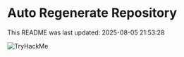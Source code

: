# Auto Regenerate Repository

This README was last updated: 2025-08-05 21:53:28

 ![TryHackMe](https://tryhackme.com/badge/533634)